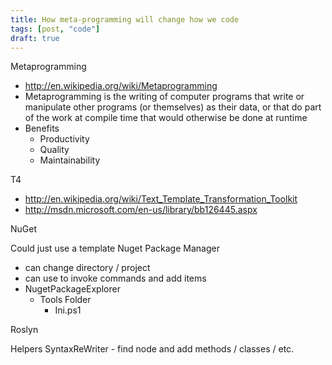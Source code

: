 ```yaml
---
title: How meta-programming will change how we code
tags: [post, "code"]
draft: true
---
```



Metaprogramming

* http://en.wikipedia.org/wiki/Metaprogramming
* Metaprogramming is the writing of computer programs that write or manipulate other programs (or themselves) as their data, or that do part of the work at compile time that would otherwise be done at runtime
* Benefits
    * Productivity
    * Quality
    * Maintainability

T4
* http://en.wikipedia.org/wiki/Text_Template_Transformation_Toolkit
* http://msdn.microsoft.com/en-us/library/bb126445.aspx


NuGet 

Could just use a template
Nuget Package Manager

* can change directory / project
* can use to invoke commands and add items
* NugetPackageExplorer
    * Tools Folder
        * Ini.ps1

Roslyn

Helpers
SyntaxReWriter - find node and add methods / classes / etc.
